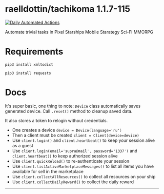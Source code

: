 <!---
This file is auto-generate by a github hook please modify README.template if you don't want to loose your work
-->
# raelldottin/tachikoma 1.1.7-115
[![Daily Automated Actions](https://github.com/raelldottin/tachikoma/actions/workflows/daily-run.yml/badge.svg?event=schedule)](https://github.com/raelldottin/tachikoma/actions/workflows/daily-run.yml)

Automate trivial tasks in Pixel Starships Mobile Starategy Sci-Fi MMORPG

# Requirements

`pip3 install xmltodict`

`pip3 install requests`

# Docs

It's super basic, one thing to note: `Device` class automatically saves generated device. Call `.reset()` method to cleanup saved data.

It also stores a token to relogin without credentials.

* One creates a device `device = Device(language='ru')`
* Then a client must be created `client = Client(device=device)`
* Use `client.login()` and `client.heartbeat()` to keep your session alive as a guest
* Use `client.login(email='supra@mail', password='1337')` and `client.heartbeat()` to keep authorized session alive
* Use `client.quickReload()` to re-authenticate your session
* Use `client.listActiveMarketplaceMessages()` to list all items you have available for sell in the marketplace
* Use `client.collectAllResources()` to collect all resources on your ship
* Use `client.collectDailyReward()` to collect the daily reward
---
